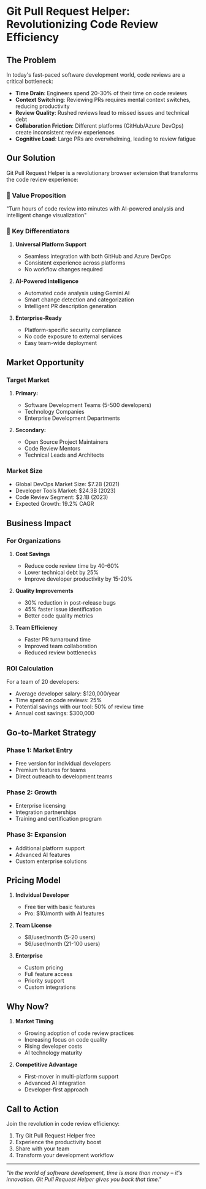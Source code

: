 # Git Pull Request Helper: Revolutionizing Code Review Efficiency

## The Problem

In today's fast-paced software development world, code reviews are a critical bottleneck:

- **Time Drain**: Engineers spend 20-30% of their time on code reviews
- **Context Switching**: Reviewing PRs requires mental context switches, reducing productivity
- **Review Quality**: Rushed reviews lead to missed issues and technical debt
- **Collaboration Friction**: Different platforms (GitHub/Azure DevOps) create inconsistent review experiences
- **Cognitive Load**: Large PRs are overwhelming, leading to review fatigue

## Our Solution

Git Pull Request Helper is a revolutionary browser extension that transforms the code review experience:

### 🎯 Value Proposition

"Turn hours of code review into minutes with AI-powered analysis and intelligent change visualization"

### 🚀 Key Differentiators

1. **Universal Platform Support**

   - Seamless integration with both GitHub and Azure DevOps
   - Consistent experience across platforms
   - No workflow changes required

2. **AI-Powered Intelligence**

   - Automated code analysis using Gemini AI
   - Smart change detection and categorization
   - Intelligent PR description generation

3. **Enterprise-Ready**
   - Platform-specific security compliance
   - No code exposure to external services
   - Easy team-wide deployment

## Market Opportunity

### Target Market

1. **Primary:**

   - Software Development Teams (5-500 developers)
   - Technology Companies
   - Enterprise Development Departments

2. **Secondary:**
   - Open Source Project Maintainers
   - Code Review Mentors
   - Technical Leads and Architects

### Market Size

- Global DevOps Market Size: $7.2B (2021)
- Developer Tools Market: $24.3B (2023)
- Code Review Segment: $2.1B (2023)
- Expected Growth: 19.2% CAGR

## Business Impact

### For Organizations

1. **Cost Savings**

   - Reduce code review time by 40-60%
   - Lower technical debt by 25%
   - Improve developer productivity by 15-20%

2. **Quality Improvements**

   - 30% reduction in post-release bugs
   - 45% faster issue identification
   - Better code quality metrics

3. **Team Efficiency**
   - Faster PR turnaround time
   - Improved team collaboration
   - Reduced review bottlenecks

### ROI Calculation

For a team of 20 developers:

- Average developer salary: $120,000/year
- Time spent on code reviews: 25%
- Potential savings with our tool: 50% of review time
- Annual cost savings: $300,000

## Go-to-Market Strategy

### Phase 1: Market Entry

- Free version for individual developers
- Premium features for teams
- Direct outreach to development teams

### Phase 2: Growth

- Enterprise licensing
- Integration partnerships
- Training and certification program

### Phase 3: Expansion

- Additional platform support
- Advanced AI features
- Custom enterprise solutions

## Pricing Model

1. **Individual Developer**

   - Free tier with basic features
   - Pro: $10/month with AI features

2. **Team License**

   - $8/user/month (5-20 users)
   - $6/user/month (21-100 users)

3. **Enterprise**
   - Custom pricing
   - Full feature access
   - Priority support
   - Custom integrations

## Why Now?

1. **Market Timing**

   - Growing adoption of code review practices
   - Increasing focus on code quality
   - Rising developer costs
   - AI technology maturity

2. **Competitive Advantage**
   - First-mover in multi-platform support
   - Advanced AI integration
   - Developer-first approach

## Call to Action

Join the revolution in code review efficiency:

1. Try Git Pull Request Helper free
2. Experience the productivity boost
3. Share with your team
4. Transform your development workflow

---

_"In the world of software development, time is more than money – it's innovation. Git Pull Request Helper gives you back that time."_
